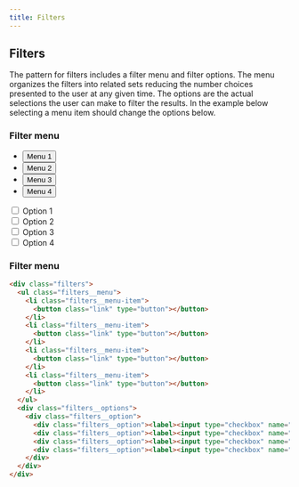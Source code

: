 ```yaml
---
title: Filters
---
```

## Filters
The pattern for filters includes a filter menu and filter options.  The menu
organizes the filters into related sets reducing the number choices presented
to the user at any given time.  The options are the actual selections the user
can make to filter the results.  In the example below selecting a menu item
should change the options below.

### Filter menu
<div class="library__example">
  <div class="filters">
    <ul class="filters__menu">
      <li class="filters__menu-item"><button class="link" type="button">Menu 1</button></li>
      <li class="filters__menu-item"><button class="link" type="button">Menu 2</button></li>
      <li class="filters__menu-item"><button class="link" type="button">Menu 3</button></li>
      <li class="filters__menu-item"><button class="link" type="button">Menu 4</button></li>
    </ul>
    <div class="filters__options">
      <div class="filters__option"><label><input type="checkbox" name="" id=""> Option 1</label></div>
      <div class="filters__option"><label><input type="checkbox" name="" id=""> Option 2</label></div>
      <div class="filters__option"><label><input type="checkbox" name="" id=""> Option 3</label></div>
      <div class="filters__option"><label><input type="checkbox" name="" id=""> Option 4</label></div>
    </div>
  </div>
</div>

### Filter menu
```html
<div class="filters">
  <ul class="filters__menu">
    <li class="filters__menu-item">
      <button class="link" type="button"></button>
    </li>
    <li class="filters__menu-item">
      <button class="link" type="button"></button>
    </li>
    <li class="filters__menu-item">
      <button class="link" type="button"></button>
    </li>
    <li class="filters__menu-item">
      <button class="link" type="button"></button>
    </li>
  </ul>
  <div class="filters__options">
    <div class="filters__option">
      <div class="filters__option"><label><input type="checkbox" name="" id=""></label></div>
      <div class="filters__option"><label><input type="checkbox" name="" id=""></label></div>
      <div class="filters__option"><label><input type="checkbox" name="" id=""></label></div>
      <div class="filters__option"><label><input type="checkbox" name="" id=""></label></div>
    </div>
  </div>
</div>
```
